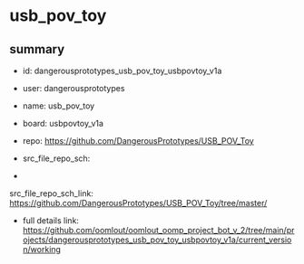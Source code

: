 # usb_pov_toy
 
## summary 
* id: dangerousprototypes_usb_pov_toy_usbpovtoy_v1a
* user: dangerousprototypes
* name: usb_pov_toy
* board: usbpovtoy_v1a
* repo: https://github.com/DangerousPrototypes/USB_POV_Toy



* src_file_repo_sch: 
*
 src_file_repo_sch_link: https://github.com/DangerousPrototypes/USB_POV_Toy/tree/master/
* full details link: https://github.com/oomlout/oomlout_oomp_project_bot_v_2/tree/main/projects/dangerousprototypes_usb_pov_toy_usbpovtoy_v1a/current_version/working  






